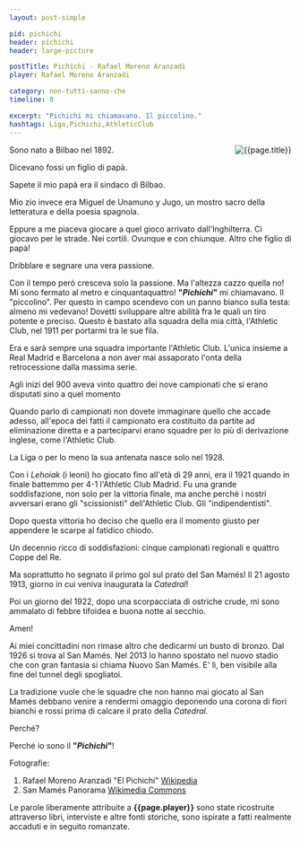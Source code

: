 ```yaml
---
layout: post-simple

pid: pichichi
header: pichichi
header: large-picture

postTitle: Pichichi - Rafael Moreno Aranzadi
player: Rafael Moreno Aranzadi

category: non-tutti-sanno-che
timeline: 0

excerpt: "Pichichi mi chiamavano. Il piccolino."
hashtags: Liga,Pichichi,AthleticClub
---
```


<img class="responsive-img border margin-1em w25" src="https://upload.wikimedia.org/wikipedia/commons/thumb/6/66/Ath_pichichi_02.jpg/238px-Ath_pichichi_02.jpg" alt="{{page.title}}" align="right">
Sono nato a Bilbao nel 1892.

Dicevano fossi un figlio di papà.

Sapete il mio papà era il sindaco di Bilbao.

Mio zio invece era Miguel de Unamuno y Jugo, un mostro sacro della
letteratura e della poesia spagnola.

Eppure a me piaceva giocare a quel gioco arrivato dall'Inghilterra. Ci
giocavo per le strade. Nei cortili. Ovunque e con chiunque. Altro che
figlio di papà!

Dribblare e segnare una vera passione.

Con il tempo però cresceva solo la passione. Ma l'altezza cazzo quella
no! Mi sono fermato al metro e cinquantaquattro! **"_Pichichi_"** mi
chiamavano. Il "piccolino". Per questo in campo scendevo con un panno
bianco sulla testa: almeno mi vedevano! Dovetti sviluppare altre abilità
fra le quali un tiro potente e preciso. Questo è bastato alla squadra
della mia città, l'Athletic Club, nel 1911 per portarmi tra le sue fila.

Era e sarà sempre una squadra importante l'Athletic Club. L'unica
insieme a Real Madrid e Barcelona a non aver mai assaporato l'onta della
retrocessione dalla massima serie.

Agli inizi del 900 aveva vinto quattro dei nove campionati che si erano
disputati sino a quel momento

Quando parlo di campionati non dovete immaginare quello che accade
adesso, all'epoca dei fatti il campionato era costituito da partite ad
eliminazione diretta e a parteciparvi erano squadre per lo più di
derivazione inglese, come l'Athletic Club.

La Liga o per lo meno la sua antenata nasce solo nel 1928.

Con i *Lehoiak* (i leoni) ho giocato fino all'età di 29 anni, era il
1921 quando in finale battemmo per 4-1 l'Athletic Club Madrid. Fu una
grande soddisfazione, non solo per la vittoria finale, ma anche perché i
nostri avversari erano gli "scissionisti" dell'Athletic Club. Gli
"indipendentisti".

Dopo questa vittoria ho deciso che quello era il momento giusto per
appendere le scarpe al fatidico chiodo.

Un decennio ricco di soddisfazioni: cinque campionati regionali e
quattro Coppe del Re.

Ma soprattutto ho segnato il primo gol sul prato del San Mamés! Il 21
agosto 1913, giorno in cui veniva inaugurata la *Catedral*!

Poi un giorno del 1922, dopo una scorpacciata di ostriche crude, mi sono
ammalato di febbre tifoidea e buona notte al secchio.

Amen!

Ai miei concittadini non rimase altro che dedicarmi un busto di bronzo.
Dal 1926 si trova al San Mamés. Nel 2013 lo hanno spostato nel nuovo
stadio che con gran fantasia si chiama Nuovo San Mamés. E' lì, ben
visibile alla fine del tunnel degli spogliatoi.

La tradizione vuole che le squadre che non hanno mai giocato al San
Mamés debbano venire a rendermi omaggio deponendo una corona di fiori
bianchi e rossi prima di calcare il prato della *Catedral.*

Perché?

Perché io sono il **"_Pichichi_"**!


<div class="post-disclaimer">
Fotografie:
<ol>
	<li>Rafael Moreno Aranzadi "El Pichichi" <a href="https://it.wikipedia.org/wiki/Rafael_Moreno_Aranzadi" target="_blank">Wikipedia</a></li>
  <li>San Mamés Panorama <a href="https://commons.wikimedia.org/wiki/File:San_Mames_Panorama_2012-04-05.jpg" target="_blank">Wikimedia Commons</a></li>
</ol>
Le parole liberamente attribuite a <b>{{page.player}}</b> sono state ricostruite attraverso libri, interviste e altre fonti storiche, sono ispirate a fatti realmente accaduti e in seguito romanzate.
</div>
